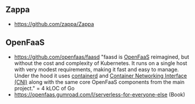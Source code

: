 ## Zappa
- https://github.com/zappa/Zappa

## OpenFaaS
- https://github.com/openfaas/faasd "faasd is [OpenFaaS](https://github.com/openfaas/) reimagined, but without the cost and complexity of Kubernetes. It runs on a single host with very modest requirements, making it fast and easy to manage. Under the hood it uses [containerd](https://containerd.io/) and [Container Networking Interface (CNI)](https://github.com/containernetworking/cni) along with the same core OpenFaaS components from the main project." = 4 kLOC of Go
- https://openfaas.gumroad.com/l/serverless-for-everyone-else (Book)
